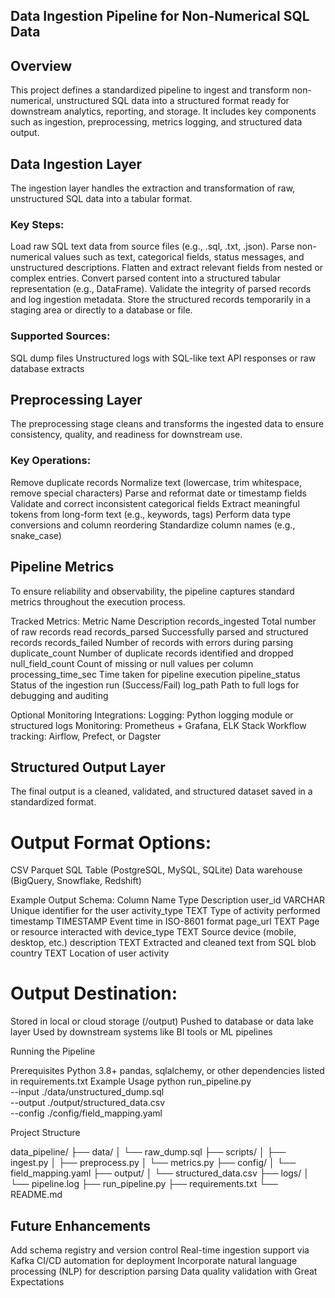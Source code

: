 ## Data Ingestion Pipeline for Non-Numerical SQL Data ##
## Overview ##
This project defines a standardized pipeline to ingest and transform non-numerical, unstructured SQL data into a structured format ready for downstream analytics, reporting, and storage. It includes key components such as ingestion, preprocessing, metrics logging, and structured data output.
## Data Ingestion Layer ##
The ingestion layer handles the extraction and transformation of raw, unstructured SQL data into a tabular format.
### Key Steps:
Load raw SQL text data from source files (e.g., .sql, .txt, .json).
Parse non-numerical values such as text, categorical fields, status messages, and unstructured descriptions.
Flatten and extract relevant fields from nested or complex entries.
Convert parsed content into a structured tabular representation (e.g., DataFrame).
Validate the integrity of parsed records and log ingestion metadata.
Store the structured records temporarily in a staging area or directly to a database or file.
### Supported Sources:
SQL dump files
Unstructured logs with SQL-like text
API responses or raw database extracts

## Preprocessing Layer ##

The preprocessing stage cleans and transforms the ingested data to ensure consistency, quality, and readiness for downstream use.

### Key Operations:
Remove duplicate records
Normalize text (lowercase, trim whitespace, remove special characters)
Parse and reformat date or timestamp fields
Validate and correct inconsistent categorical fields
Extract meaningful tokens from long-form text (e.g., keywords, tags)
Perform data type conversions and column reordering
Standardize column names (e.g., snake_case)

## Pipeline Metrics ##

To ensure reliability and observability, the pipeline captures standard metrics throughout the execution process.

Tracked Metrics:
Metric Name	           Description
records_ingested	      Total number of raw records read
records_parsed	        Successfully parsed and structured records
records_failed	        Number of records with errors during parsing
duplicate_count	        Number of duplicate records identified and dropped
null_field_count	       Count of missing or null values per column
processing_time_sec	    Time taken for pipeline execution
pipeline_status	         Status of the ingestion run (Success/Fail)
log_path	               Path to full logs for debugging and auditing

Optional Monitoring Integrations:
Logging: Python logging module or structured logs
Monitoring: Prometheus + Grafana, ELK Stack
Workflow tracking: Airflow, Prefect, or Dagster

## Structured Output Layer ## 

The final output is a cleaned, validated, and structured dataset saved in a standardized format.

# Output Format Options:
CSV
Parquet
SQL Table (PostgreSQL, MySQL, SQLite)
Data warehouse (BigQuery, Snowflake, Redshift)

Example Output Schema:
Column Name	    Type	                 Description
user_id	       VARCHAR	Unique         identifier for the user
activity_type	  TEXT	                 Type of activity performed
timestamp	     TIMESTAMP	             Event time in ISO-8601 format
page_url	      TEXT	                 Page or resource interacted with
device_type	    TEXT	                 Source device (mobile, desktop, etc.)
description	    TEXT	                 Extracted and cleaned text from SQL blob
country	        TEXT	                 Location of user activity

# Output Destination:
Stored in local or cloud storage (/output)
Pushed to database or data lake layer
Used by downstream systems like BI tools or ML pipelines

Running the Pipeline 

Prerequisites
Python 3.8+
pandas, sqlalchemy, or other dependencies listed in requirements.txt
Example Usage
python run_pipeline.py \
  --input ./data/unstructured_dump.sql \
  --output ./output/structured_data.csv \
  --config ./config/field_mapping.yaml
  
Project Structure 

data_pipeline/
├── data/
│   └── raw_dump.sql
├── scripts/
│   ├── ingest.py
│   ├── preprocess.py
│   └── metrics.py
├── config/
│   └── field_mapping.yaml
├── output/
│   └── structured_data.csv
├── logs/
│   └── pipeline.log
├── run_pipeline.py
├── requirements.txt
└── README.md


## Future Enhancements ##

Add schema registry and version control
Real-time ingestion support via Kafka
CI/CD automation for deployment
Incorporate natural language processing (NLP) for description parsing
Data quality validation with Great Expectations
